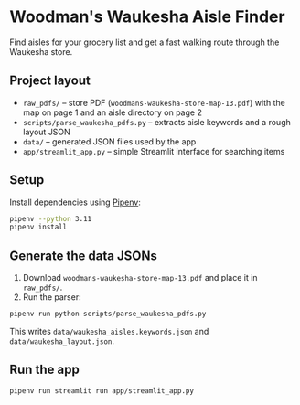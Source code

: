 # Woodman's Waukesha Aisle Finder

Find aisles for your grocery list and get a fast walking route through the Waukesha store.

## Project layout

- `raw_pdfs/` – store PDF (`woodmans-waukesha-store-map-13.pdf`) with the map on page 1 and an aisle directory on page 2
- `scripts/parse_waukesha_pdfs.py` – extracts aisle keywords and a rough layout JSON
- `data/` – generated JSON files used by the app
- `app/streamlit_app.py` – simple Streamlit interface for searching items

## Setup

Install dependencies using [Pipenv](https://pipenv.pypa.io/):

```bash
pipenv --python 3.11
pipenv install
```

## Generate the data JSONs

1. Download `woodmans-waukesha-store-map-13.pdf` and place it in `raw_pdfs/`.
2. Run the parser:

```bash
pipenv run python scripts/parse_waukesha_pdfs.py
```

This writes `data/waukesha_aisles.keywords.json` and `data/waukesha_layout.json`.

## Run the app

```bash
pipenv run streamlit run app/streamlit_app.py
```

